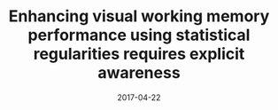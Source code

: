 ---
title: "Enhancing visual working memory performance using statistical regularities requires explicit awareness"
collection: talks
type: "Talk"
permalink: /talks/2017-04-22-talk-1
venue: "44th Annual Conference of the Australasian Society for Experimental Psychology"
date: 2017-04-22
location: "Newcastle, Australia"
---